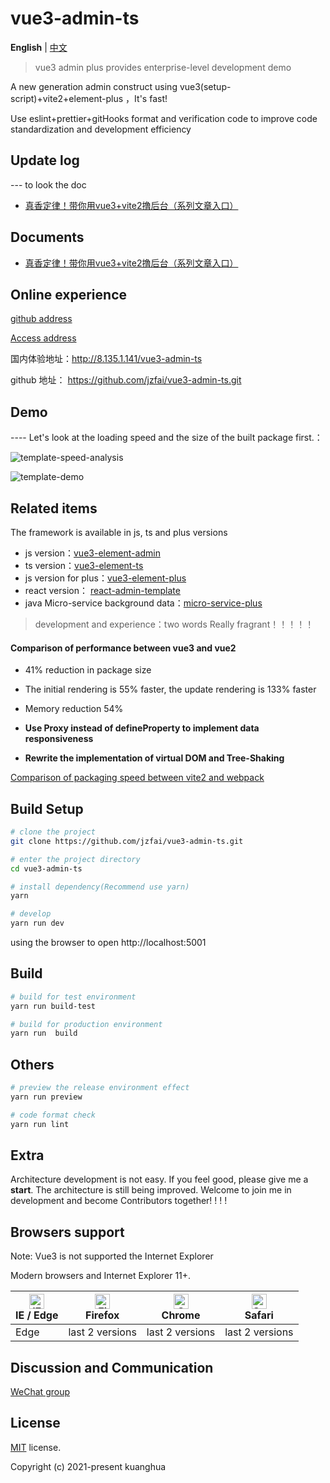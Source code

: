 # vue3-admin-ts

**English** | [中文](./README-zh_CN.md)

> vue3 admin plus provides enterprise-level development demo

A new  generation admin  construct   using  vue3(setup-script)+vite2+element-plus ，It's fast!

Use eslint+prettier+gitHooks format and verification code to improve code standardization and development efficiency


## Update log

--- to look the doc

- [真香定律！带你用vue3+vite2撸后台（系列文章入口）](https://juejin.cn/post/7036302298435289095)

## Documents

- [真香定律！带你用vue3+vite2撸后台（系列文章入口）](https://juejin.cn/post/7036302298435289095)

## Online experience

[github address](https://github.com/jzfai/vue3-admin-ts.git)

[Access address](http://8.135.1.141/vue3-admin-ts)

国内体验地址：http://8.135.1.141/vue3-admin-ts

github 地址：  https://github.com/jzfai/vue3-admin-ts.git

## Demo

 ---- Let's look at the loading speed and the size of the built package first.：

![template-speed-analysis](http://8.135.1.141/file/images/template-speed-analysis.png)

![template-demo](http://8.135.1.141/file/images/plus-demo.png)


## Related items

The framework is available in js, ts and plus versions
- js version：[vue3-element-admin](https://github.com/jzfai/vue3-admin-template.git)
- ts version：[vue3-element-ts](https://github.com/jzfai/vue3-admin-ts.git)
- js version for plus：[vue3-element-plus](https://github.com/jzfai/vue3-admin-plus.git)
- react version： [react-admin-template](https://github.com/jzfai/react-admin-template.git)
- java Micro-service background data：[micro-service-plus](https://github.com/jzfai/micro-service-plus)
> development and  experience：two words  Really fragrant！！！！！


#### Comparison of performance between vue3 and vue2

- 41% reduction in package size

- The initial rendering is 55% faster, the update rendering is 133% faster

- Memory reduction 54%

- **Use Proxy instead of defineProperty to implement data responsiveness**

- **Rewrite the implementation of virtual DOM and Tree-Shaking**


[Comparison of packaging speed between vite2 and webpack](https://github.com/jzfai/vue3-admin-temlate/issues/2)

## Build Setup

```bash
# clone the project
git clone https://github.com/jzfai/vue3-admin-ts.git

# enter the project directory
cd vue3-admin-ts

# install dependency(Recommend use yarn)
yarn

# develop
yarn run dev
```

using the browser to open http://localhost:5001

## Build

```bash
# build for test environment
yarn run build-test

# build for production environment
yarn run  build
```

## Others

```bash
# preview the release environment effect
yarn run preview

# code format check
yarn run lint

```

## Extra

Architecture development is not easy. If you feel good, please give me a **start**. The architecture is still being improved. Welcome to join me in development and become Contributors together! ! ! !


## Browsers support

Note: Vue3 is not supported the Internet Explorer

Modern browsers and Internet Explorer 11+.

| [<img src="https://raw.githubusercontent.com/alrra/browser-logos/master/src/edge/edge_48x48.png" alt="IE / Edge" width="24px" height="24px" />](http://godban.github.io/browsers-support-badges/)</br>IE / Edge | [<img src="https://raw.githubusercontent.com/alrra/browser-logos/master/src/firefox/firefox_48x48.png" alt="Firefox" width="24px" height="24px" />](http://godban.github.io/browsers-support-badges/)</br>Firefox | [<img src="https://raw.githubusercontent.com/alrra/browser-logos/master/src/chrome/chrome_48x48.png" alt="Chrome" width="24px" height="24px" />](http://godban.github.io/browsers-support-badges/)</br>Chrome | [<img src="https://raw.githubusercontent.com/alrra/browser-logos/master/src/safari/safari_48x48.png" alt="Safari" width="24px" height="24px" />](http://godban.github.io/browsers-support-badges/)</br>Safari |
| --------- | --------- | --------- | --------- |
|Edge| last 2 versions| last 2 versions| last 2 versions

## Discussion and Communication
[WeChat group](http://8.135.1.141/file/images/wx-groud.png)

## License

[MIT](https://github.com/jzfai/vue3-admin-ts/blob/master/LICENSE) license.

Copyright (c) 2021-present  kuanghua

